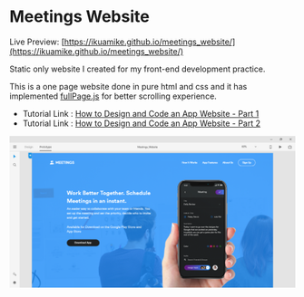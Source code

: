 # Meetings Website

Live Preview: [https://ikuamike.github.io/meetings_website/](https://ikuamike.github.io/meetings_website/)


Static only website I created for my front-end development practice.

This is a one page website done in pure html and css and it has implemented [fullPage.js](https://github.com/alvarotrigo/fullPage.js) for better scrolling experience.

* Tutorial Link : [How to Design and Code an App Website - Part 1](https://youtu.be/tuEj7Tu30FI)
* Tutorial Link : [How to Design and Code an App Website - Part 2](https://youtu.be/Jg0YlDN-VIo)

![project screenshot](xd_screenshot.png)